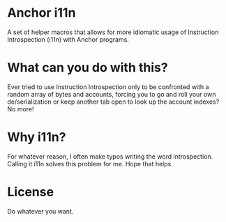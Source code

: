 # Anchor i11n

A set of helper macros that allows for more idiomatic usage of Instruction Introspection (i11n) with Anchor programs. 

# What can you do with this?

Ever tried to use Instruction Introspection only to be confronted with a random array of bytes and accounts, forcing you to go and roll your own de/serialization or keep another tab open to look up the account indexes? No more!

# Why i11n?

For whatever reason, I often make typos writing the word introspection. Calling it i11n solves this problem for me. Hope that helps.

# License

Do whatever you want.